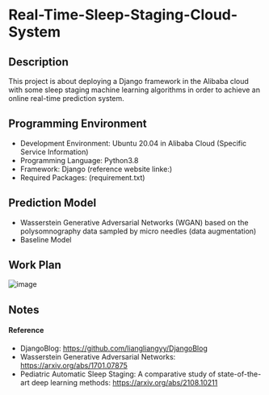 # Real-Time-Sleep-Staging-Cloud-System
## Description
This project is about deploying a Django framework in the Alibaba cloud with some sleep staging machine learning algorithms in order to achieve an online real-time prediction system.

## Programming Environment
* Development Environment: Ubuntu 20.04 in Alibaba Cloud (Specific Service Information)
* Programming Language: Python3.8
* Framework: Django (reference website linke:)
* Required Packages: (requirement.txt)

## Prediction Model 
* Wasserstein Generative Adversarial Networks (WGAN) based on the polysomnography data sampled by micro needles (data augmentation)
* Baseline Model 

## Work Plan
![image](https://github.com/DataconTom/realtime-sleep-staging-cloud-system/edit/main/program_plan.jpg)

## Notes
#### Reference
* DjangoBlog: https://github.com/liangliangyy/DjangoBlog
* Wasserstein Generative Adversarial Networks: https://arxiv.org/abs/1701.07875
* Pediatric Automatic Sleep Staging: A comparative study of state-of-the-art deep learning methods: https://arxiv.org/abs/2108.10211

